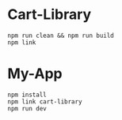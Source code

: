 # Cart-Library

```terminal
npm run clean && npm run build
npm link
```

# My-App

```terminal
npm install
npm link cart-library
npm run dev
```
